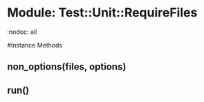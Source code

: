 # Module: Test::Unit::RequireFiles
    

:nodoc: all



#Instance Methods
## non_options(files, options) [](#method-i-non_options)

## run() [](#method-i-run)

